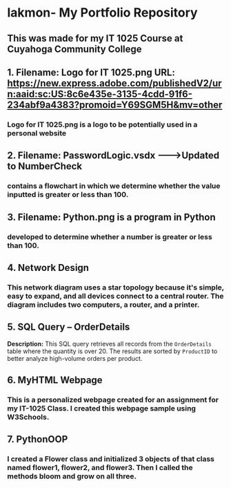# lakmon- My Portfolio Repository
## This was made for my IT 1025 Course at Cuyahoga Community College
## 1. Filename: Logo for IT 1025.png URL: https://new.express.adobe.com/publishedV2/urn:aaid:sc:US:8c6e435e-3135-4cdd-91f6-234abf9a4383?promoid=Y69SGM5H&mv=other
###     Logo for IT 1025.png is a logo to be potentially used in a personal website 
## 2. Filename: PasswordLogic.vsdx --->Updated to NumberCheck
###     contains a flowchart in which we determine whether the value inputted is greater or less than 100. 
## 3. Filename: Python.png is a program in Python 
###     developed to determine whether a number is greater or less than 100.
## 4. Network Design
### This network diagram uses a star topology because it's simple, easy to expand, and all devices connect to a central router. The diagram includes two computers, a router, and a printer.
## 5. SQL Query – OrderDetails
**Description:** This SQL query retrieves all records from the `OrderDetails` table where the quantity is over 20. The results are sorted by `ProductID` to better analyze high-volume orders per product.

## 6. MyHTML Webpage
### This is a personalized webpage created for an assignment for my IT-1025 Class. I created this webpage sample using W3Schools.
## 7. PythonOOP
### I created a Flower class and initialized 3 objects of that class named flower1, flower2, and flower3. Then I called the methods bloom and grow on all three.
